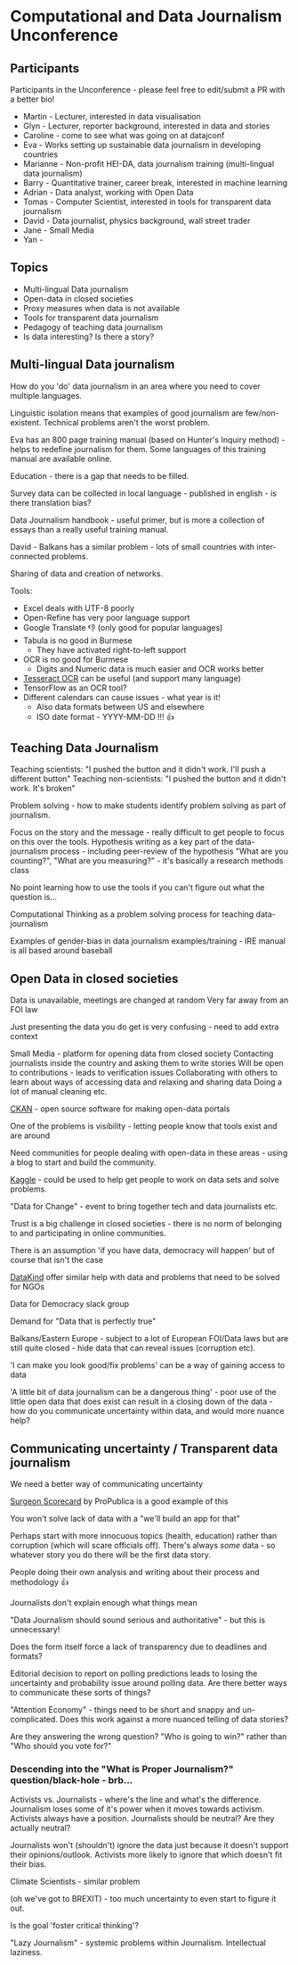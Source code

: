 # Computational and Data Journalism Unconference

## Participants

Participants in the Unconference - please feel free to edit/submit a PR with a better bio!

* Martin - Lecturer, interested in data visualisation
* Glyn - Lecturer, reporter background, interested in data and stories
* Caroline - come to see what was going on at datajconf
* Eva - Works setting up sustainable data journalism in developing countries
* Marianne - Non-profit HEI-DA, data journalism training (multi-lingual data journalism)
* Barry - Quantitative trainer, career break, interested in machine learning
* Adrian - Data analyst, working with Open Data
* Tomas - Computer Scientist, interested in tools for transparent data journalism
* David - Data journalist, physics background, wall street trader
* Jane - Small Media
* Yan -


## Topics

* Multi-lingual Data journalism
* Open-data in closed societies
* Proxy measures when data is not available
* Tools for transparent data journalism
* Pedagogy of teaching data journalism
* Is data interesting? Is there a story?


## Multi-lingual Data journalism

How do you 'do' data journalism in an area where you need to cover multiple languages.

Linguistic isolation means that examples of good journalism are few/non-existent. Technical problems aren't the worst problem.

Eva has an 800 page training manual (based on Hunter's Inquiry method) - helps to redefine journalism for them.
Some languages of this training manual are available online.

Education - there is a gap that needs to be filled.

Survey data can be collected in local language - published in english - is there translation bias?

Data Journalism handbook - useful primer, but is more a collection of essays than a really useful training manual.

David - Balkans has a similar problem - lots of small countries with inter-connected problems.

Sharing of data and creation of networks.

Tools:

* Excel deals with UTF-8 poorly
* Open-Refine has very poor language support
* Google Translate 👎 (only good for popular languages)
* Tabula is no good in Burmese
    * They have activated right-to-left support
* OCR is no good for Burmese
    * Digits and Numeric data is much easier and OCR works better
* [Tesseract OCR](https://github.com/tesseract-ocr/) can be useful (and support many language)
* TensorFlow as an OCR tool?
* Different calendars can cause issues - what year is it!
    * Also data formats between US and elsewhere
    * ISO date format - YYYY-MM-DD !!! 👍



## Teaching Data Journalism

Teaching scientists: "I pushed the button and it didn't work. I'll push a different button"
Teaching non-scientists: "I pushed the button and it didn't work. It's broken"

Problem solving - how to make students identify problem solving as part of journalism.

Focus on the story and the message - really difficult to get people to focus on this over the tools.
Hypothesis writing as a key part of the data-journalism process - including peer-review of the hypothesis
"What are you counting?", "What are you measuring?" - it's basically a research methods class

No point learning how to use the tools if you can't figure out what the question is...

Computational Thinking as a problem solving process for teaching data-journalism

Examples of gender-bias in data journalism examples/training - IRE manual is all based around baseball



## Open Data in closed societies

Data is unavailable, meetings are changed at random
Very far away from an FOI law

Just presenting the data you do get is very confusing - need to add extra context

Small Media - platform for opening data from closed society
Contacting journalists inside the country and asking them to write stories
Will be open to contributions - leads to verification issues
Collaborating with others to learn about ways of accessing data and relaxing and sharing data
Doing a lot of manual cleaning etc.

[CKAN](https://ckan.org/) - open source software for making open-data portals

One of the problems is visibility - letting people know that tools exist and are around

Need communities for people dealing with open-data in these areas - using a blog to start and build the community.

[Kaggle](https://www.kaggle.com/) - could be used to help get people to work on data sets and solve problems.

"Data for Change" - event to bring together tech and data journalists etc.

Trust is a big challenge in closed societies - there is no norm of belonging to and participating in online communities.

There is an assumption 'if you have data, democracy will happen' but of course that isn't the case

[DataKind](http://www.datakind.org/) offer similar help with data and problems that need to be solved for NGOs

Data for Democracy slack group

Demand for "Data that is perfectly true"

Balkans/Eastern Europe - subject to a lot of European FOI/Data laws but are still quite closed - hide data that can reveal issues (corruption etc).

'I can make you look good/fix problems' can be a way of gaining access to data

'A little bit of data journalism can be a dangerous thing' - poor use of the little open data that does exist can result in a closing down of the data - how do you communicate uncertainty within data, and would more nuance help?


## Communicating uncertainty / Transparent data journalism


We need a better way of communicating uncertainty

[Surgeon Scorecard](https://projects.propublica.org/surgeons/) by ProPublica is a good example of this

You won't solve lack of data with a "we'll build an app for that"

Perhaps start with more innocuous topics (health, education) rather than corruption (which will scare officials off). There's always *some* data - so whatever story you do there will be the first data story.

People doing their own analysis and writing about their process and methodology 👍

Journalists don't explain enough what things mean

"Data Journalism should sound serious and authoritative" - but this is unnecessary!

Does the form itself force a lack of transparency due to deadlines and formats?

Editorial decision to report on polling predictions leads to losing the uncertainty and probability issue around polling data. Are there better ways to communicate these sorts of things?

"Attention Economy" - things need to be short and snappy and un-complicated. Does this work against a more nuanced telling of data stories?

Are they answering the wrong question? "Who is going to win?" rather than "Who should you vote for?"

### Descending into the "What is Proper Journalism?" question/black-hole - brb...

Activists vs. Journalists - where's the line and what's the difference. Journalism loses some of it's power when it moves towards activism. Activists always have a position. Journalists should be neutral? Are they actually neutral?

Journalists won't (shouldn't) ignore the data just because it doesn't support their opinions/outlook. Activists more likely to ignore that which doesn't fit their bias.

Climate Scientists - similar problem

(oh we've got to BREXIT) - too much uncertainty to even start to figure it out.

Is the goal 'foster critical thinking'?

"Lazy Journalism" - systemic problems within Journalism. Intellectual laziness.
